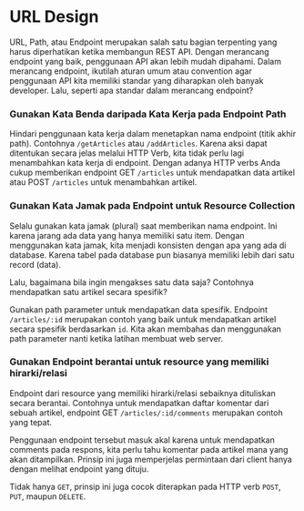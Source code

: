 # URL Design

URL, Path, atau Endpoint merupakan salah satu bagian terpenting yang harus diperhatikan ketika membangun REST API. Dengan merancang endpoint yang baik, penggunaan API akan lebih mudah dipahami. Dalam merancang endpoint, ikutilah aturan umum atau convention agar penggunaan API kita memiliki standar yang diharapkan oleh banyak developer. Lalu, seperti apa standar dalam merancang endpoint?

### Gunakan Kata Benda daripada Kata Kerja pada Endpoint Path

Hindari penggunaan kata kerja dalam menetapkan nama endpoint (titik akhir path). Contohnya `/getArticles` atau `/addArticles`. Karena aksi dapat ditentukan secara jelas melalui HTTP Verb, kita tidak perlu lagi menambahkan kata kerja di endpoint. Dengan adanya HTTP verbs Anda cukup memberikan endpoint GET `/articles` untuk mendapatkan data artikel atau POST `/articles` untuk menambahkan artikel.

### Gunakan Kata Jamak pada Endpoint untuk Resource Collection

Selalu gunakan kata jamak (plural) saat memberikan nama endpoint. Ini karena jarang ada data yang hanya memiliki satu item. Dengan menggunakan kata jamak, kita menjadi konsisten dengan apa yang ada di database. Karena tabel pada database pun biasanya memiliki lebih dari satu record (data).

Lalu, bagaimana bila ingin mengakses satu data saja? Contohnya mendapatkan satu artikel secara spesifik?

Gunakan path parameter untuk mendapatkan data spesifik. Endpoint `/articles/:id` merupakan contoh yang baik untuk mendapatkan artikel secara spesifik berdasarkan `id`. Kita akan membahas dan menggunakan path parameter nanti ketika latihan membuat web server.

### Gunakan Endpoint berantai untuk resource yang memiliki hirarki/relasi

Endpoint dari resource yang memiliki hirarki/relasi sebaiknya dituliskan secara berantai. Contohnya untuk mendapatkan daftar komentar dari sebuah artikel, endpoint GET `/articles/:id/comments` merupakan contoh yang tepat.

Penggunaan endpoint tersebut masuk akal karena untuk mendapatkan comments pada respons, kita perlu tahu komentar pada artikel mana yang akan ditampilkan. Prinsip ini juga memperjelas permintaan dari client hanya dengan melihat endpoint yang dituju.

Tidak hanya `GET`, prinsip ini juga cocok diterapkan pada HTTP verb `POST`, `PUT`, maupun `DELETE`.